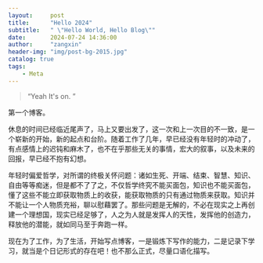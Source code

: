 ```yaml
---
layout:     post
title:      "Hello 2024"
subtitle:   " \"Hello World, Hello Blog\""
date:       2024-07-24 14:36:00
author:     "zangxin"
header-img: "img/post-bg-2015.jpg"
catalog: true
tags:
    - Meta
---
```


> “Yeah It's on. ”


第一个博客。

休息的时间已经临近尾声了，马上又要出发了，这一次和上一次目的不一致，是一个崭新的开始，新的起点和台阶。随着工作了几年，早已经没有年轻时的冲动了，有点感情上的迟钝和麻木了，也不在乎那些无关的事情，宏大的叙事，以及未来的回报，早已经不抱有幻想。

年轻时偏爱哲学，对所谓的终极关怀问题：诸如生死、开端、结束、智慧、知识、自由等等痴迷，但是都不了了之，不仅哲学终究不能买面包，知识也不能买面包，懂了这些不能立即获取物质上的收获，能获取物质的只有通过物质来获取。知识并不能让一个人物质充裕，聊以慰藉罢了。那些问题是无解的，不必在现实之上再创建一个理想国，现实已经足够了，人之为人就是发挥人的天性，发挥他的创造力，释放他的潜能，就如同马至于奔跑一样。

现在为了工作，为了生活，开始写点博客，一是锻炼下写作的能力，二是记录下学习，就当是个日记形式的存在吧！也不那么正式，尽量口语化描写。